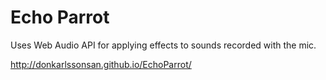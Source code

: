 Echo Parrot
===========

Uses Web Audio API for applying effects to sounds recorded with the mic.

http://donkarlssonsan.github.io/EchoParrot/

